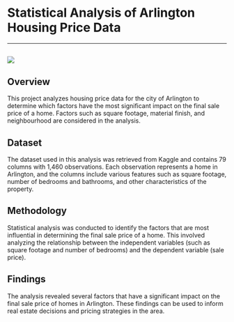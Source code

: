 # Statistical Analysis of Arlington Housing Price Data

--- 
![](https://i0.wp.com/calmatters.org/wp-content/uploads/2022/05/housing-5.18.22.jpg?resize=1536%2C970&ssl=1)
---
## Overview
This project analyzes housing price data for the city of Arlington to determine which factors have the most significant impact on the final sale price of a home. Factors such as square footage, material finish, and neighbourhood are considered in the analysis.

## Dataset
The dataset used in this analysis was retrieved from Kaggle and contains 79 columns with 1,460 observations. Each observation represents a home in Arlington, and the columns include various features such as square footage, number of bedrooms and bathrooms, and other characteristics of the property.

## Methodology
Statistical analysis was conducted to identify the factors that are most influential in determining the final sale price of a home. This involved analyzing the relationship between the independent variables (such as square footage and number of bedrooms) and the dependent variable (sale price).

## Findings
The analysis revealed several factors that have a significant impact on the final sale price of homes in Arlington. These findings can be used to inform real estate decisions and pricing strategies in the area.

